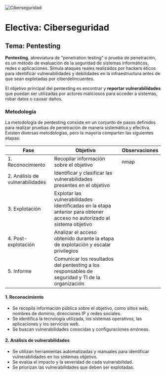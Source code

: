 ﻿![Ciberseguridad](https://uru.edu/wp-content/uploads/2023/02/uru-logo-maracaibo.png)

# Electiva: Ciberseguridad

## Tema: Pentesting

**Pentesting**, abreviatura de "penetration testing" o prueba de penetración, es un método de evaluación de la seguridad de sistemas informáticos, redes o aplicaciones. Simula ataques reales realizados por hackers éticos para identificar vulnerabilidades y debilidades en la infraestructura antes de que sean explotadas por ciberdelincuentes.

El objetivo principal del pentesting es encontrar y **reportar vulnerabilidades** que puedan ser utilizadas por actores maliciosos para acceder a sistemas, robar datos o causar daños.

### Metodología

La metodología de pentesting consiste en un conjunto de pasos definidos para realizar pruebas de penetración de manera sistemática y efectiva. Existen diversas metodologías, pero la mayoría comparten las siguientes etapas:

| **Fase** 	| **Objetivo** 	| **Observaciones** 	|
|---	|---	|---	|
| 1. Reconocimiento 	| Recopilar información sobre el objetivo 	| nmap 	|
| 2. Análisis de vulnerabilidades 	| Identificar y clasificar las vulnerabilidades presentes en el objetivo 	|  	|
| 3. Explotación 	| Explotar las vulnerabilidades identificadas en la etapa anterior para obtener acceso no autorizado al sistema objetivo 	|  	|
| 4. Post-explotación 	| Analizar el acceso obtenido durante la etapa de explotación y escalar privilegios 	|  	|
| 5. Informe 	| Comunicar los resultados del pentesting a los responsables de seguridad y TI de la organización 	|  	|

#### 1. Reconocimiento

-   Se recopila información pública sobre el objetivo, como sitios web, nombres de dominio, direcciones IP y redes sociales.
-   Se identifica la tecnología utilizada, los sistemas operativos, las aplicaciones y los servicios web.
-   Se buscan vulnerabilidades conocidas y configuraciones erróneas.

#### 2. Análisis de vulnerabilidades

-   Se utilizan herramientas automatizadas y manuales para identificar vulnerabilidades en los sistemas objetivo.
-   Se evalúa el impacto y la severidad de cada vulnerabilidad.
-   Se priorizan las vulnerabilidades que deben ser explotadas.


